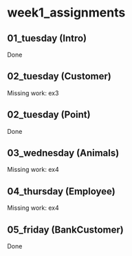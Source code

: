 # week1_assignments

## 01_tuesday (Intro)
Done

## 02_tuesday (Customer)
Missing work: ex3

## 02_tuesday (Point)
Done

## 03_wednesday (Animals)
Missing work: ex4

## 04_thursday (Employee)
Missing work: ex4

## 05_friday (BankCustomer)
Done
